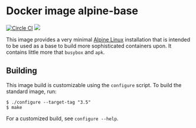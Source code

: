 Docker image alpine-base
========================
[![Circle CI](https://circleci.com/gh/kampka/docker-alpine-base/tree/v3.5.svg?style=svg)](https://circleci.com/gh/kampka/docker-alpine-base/tree/v3.5)
[![](https://imagelayers.io/badge/kampka/alpine-base:v3.5.svg)](https://imagelayers.io/?images=kampka/alpine-base:v3.5 'Get your own badge on imagelayers.io')


This image provides a very minimal [Alpine Linux](https://www.alpinelinux.org) installation
that is intended to be used as a base to build more sophisticated containers upon.
It contains little more that `busybox` and `apk`.

Building
-----------
This image build is customizable using the `configure` script.
To build the standard image, run:

```
$ ./configure --target-tag "3.5"
$ make
```

For a customized build, see `configure --help`.
